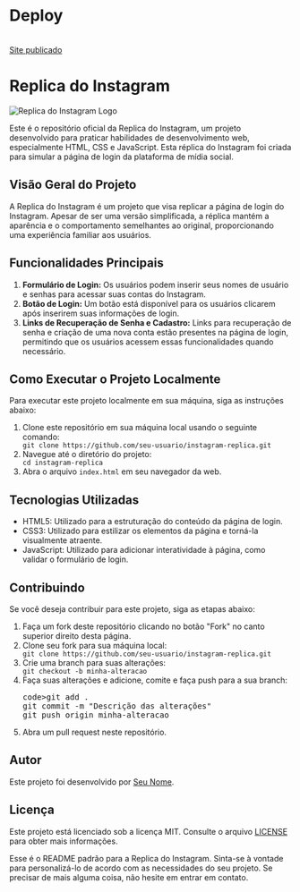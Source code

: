 <h1> Deploy</h1>
<br>
<a href="https://login-intagram.netlify.app/">Site publicado</a>
<h1>Replica do Instagram</h1>

<img src="https://login-intagram.netlify.app/images/instagram-logo.png" alt="Replica do Instagram Logo">

<p>Este é o repositório oficial da Replica do Instagram, um projeto desenvolvido para praticar habilidades de
desenvolvimento web, especialmente HTML, CSS e JavaScript. Esta réplica do Instagram foi criada para simular a
página de login da plataforma de mídia social.</p>

<h2>Visão Geral do Projeto</h2>

<p>A Replica do Instagram é um projeto que visa replicar a página de login do Instagram. Apesar de ser uma versão
simplificada, a réplica mantém a aparência e o comportamento semelhantes ao original, proporcionando uma
experiência familiar aos usuários.</p>

<h2>Funcionalidades Principais</h2>

<ol>
<li><strong>Formulário de Login:</strong> Os usuários podem inserir seus nomes de usuário e senhas para acessar
suas contas do Instagram.</li>
<li><strong>Botão de Login:</strong> Um botão está disponível para os usuários clicarem após inserirem suas
informações de login.</li>
<li><strong>Links de Recuperação de Senha e Cadastro:</strong> Links para recuperação de senha e criação de uma
nova conta estão presentes na página de login, permitindo que os usuários acessem essas funcionalidades
quando necessário.</li>
</ol>

<h2>Como Executar o Projeto Localmente</h2>

<p>Para executar este projeto localmente em sua máquina, siga as instruções abaixo:</p>

<ol>
<li>Clone este repositório em sua máquina local usando o seguinte comando:</li>
<code>git clone https://github.com/seu-usuario/instagram-replica.git</code>
<li>Navegue até o diretório do projeto:</li>
<code>cd instagram-replica</code>
<li>Abra o arquivo <code>index.html</code> em seu navegador da web.</li>
</ol>

<h2>Tecnologias Utilizadas</h2>

<ul>
<li>HTML5: Utilizado para a estruturação do conteúdo da página de login.</li>
<li>CSS3: Utilizado para estilizar os elementos da página e torná-la visualmente atraente.</li>
<li>JavaScript: Utilizado para adicionar interatividade à página, como validar o formulário de login.</li>
</ul>

<h2>Contribuindo</h2>

<p>Se você deseja contribuir para este projeto, siga as etapas abaixo:</p>

<ol>
<li>Faça um fork deste repositório clicando no botão "Fork" no canto superior direito desta página.</li>
<li>Clone seu fork para sua máquina local:</li>
<code>git clone https://github.com/seu-usuario/instagram-replica.git</code>
<li>Crie uma branch para suas alterações:</li>
<code>git checkout -b minha-alteracao</code>
<li>Faça suas alterações e adicione, comite e faça push para a sua branch:</li>
<pre>
code>git add .
git commit -m "Descrição das alterações"
git push origin minha-alteracao</code>
</pre>
<li>Abra um pull request neste repositório.</li>
</ol>

<h2>Autor</h2>

<p>Este projeto foi desenvolvido por <a href="https://github.com/seu-usuario">Seu Nome</a>.</p>

<h2>Licença</h2>

<p>Este projeto está licenciado sob a licença MIT. Consulte o arquivo <a href="LICENSE">LICENSE</a> para obter
mais informações.</p>

<p>Esse é o README padrão para a Replica do Instagram. Sinta-se à vontade para personalizá-lo de acordo com as
necessidades do seu projeto. Se precisar de mais alguma coisa, não hesite em entrar em contato.</p>


